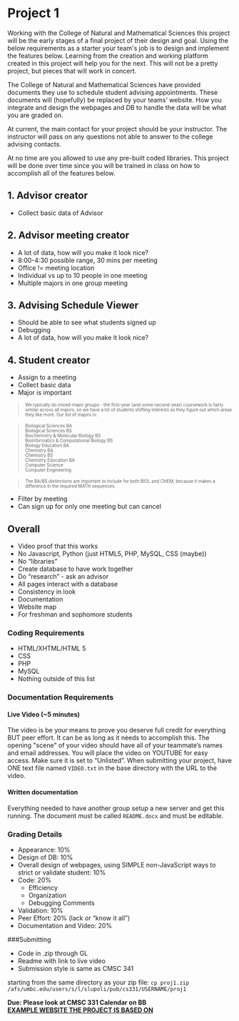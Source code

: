 # Project 1

Working with the College of Natural and Mathematical Sciences this project will be the early stages of a final project of their design and goal. Using the below requirements as a starter your team's job is to design and implement the features below. Learning from the creation and working platform created in this project will help you for the next. This will not be a pretty project, but pieces that will work in concert.

The College of Natural and Mathematical Sciences have provided documents they use to schedule student advising appointments. These documents will (hopefully) be replaced by your teams’ website. How you integrate and design the webpages and DB to handle the data will be what you are graded on.

At current, the main contact for your project should be your instructor. The instructor will pass on any questions not able to answer to the college advising contacts. 

At no time are you allowed to use any pre-built coded libraries. This project will be done over time since you will be trained in class on how to accomplish all of the features below.

## 1. Advisor creator
- Collect basic data of Advisor

## 2. Advisor meeting creator
- A lot of data, how will you make it look nice?
- 8:00-4:30 possible range, 30 mins per meeting
- Office != meeting location
- Individual vs up to 10 people in one meeting
- Multiple majors in one group meeting

## 3. Advising Schedule Viewer
- Should be able to see what students signed up
- Debugging
- A lot of data, how will you make it look nice?

## 4. Student creator
- Assign to a meeting
- Collect basic data
- Major is important

> <sub><sup>We typically do mixed-major groups - the first-year (and some second-year) coursework is fairly similar across all majors, so we have a lot of students shifting interests as they figure out which areas they like more. Our list of majors is:

> <sub><sup>Biological Sciences BA <br>
> Biological Sciences BS <br>
> Biochemistry & Molecular Biology BS <br>
> Bioinformatics & Computational Biology BS <br>
> Biology Education BA <br>
> Chemistry BA <br>
> Chemistry BS <br>
> Chemistry Education BA <br>
> Computer Science <br>
> Computer Engineering <br>

> <sub><sup>The BA/BS distinctions are important to include for both BIOL and CHEM, because it makes a difference in the required MATH sequences.

- Filter by meeting
- Can sign up for only one meeting but can cancel

## Overall
- Video proof that this works
- No Javascript, Python (just HTML5, PHP, MySQL, CSS (maybe))
- No “libraries”
- Create database to have work together
- Do “research” - ask an advisor
- All pages interact with a database
- Consistency in look
- Documentation
- Website map
- For freshman and sophomore students

### Coding Requirements
- HTML/XHTML/HTML 5
- CSS
- PHP
- MySQL
- Nothing outside of this list

### Documentation Requirements
#### Live Video (~5 minutes)
The video is be your means to prove you deserve full credit for everything BUT peer effort.  It can be as long as it needs to accomplish this. The opening "scene" of your video should have all of your teammate’s names and email addresses. You will place the video on YOUTUBE for easy access. Make sure it is set to “Unlisted”.  When submitting your project, have ONE text file named `VIDEO.txt` in the base directory with the URL to the video.

#### Written documentation
Everything needed to have another group setup a new server and get this running. The document must be called `README.docx` and must be editable.

### Grading Details
- Appearance: 10%
- Design of DB: 10%
- Overall design of webpages, using SIMPLE non-JavaScript ways to strict or validate student: 10%
- Code: 20%
	- Efficiency
	- Organization
	- Debugging Comments
- Validation: 10%
- Peer Effort: 20%  (lack or “know it all”)
- Documentation and Video: 20%

###Submitting
- Code in .zip through GL
- Readme with link to live video
- Submission style is same as CMSC 341

starting from the same directory as your zip file:
`cp proj1.zip /afs/umbc.edu/users/s/l/slupoli/pub/cs331/USERNAME/proj1`

**Due: Please look at CMSC 331 Calendar on BB** <br>
<a target="_blank" href="http://coeadvising.umbc.edu/01StudSignIn.html">**EXAMPLE WEBSITE THE PROJECT IS BASED ON**</a>
